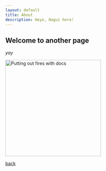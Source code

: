```yaml
---
layout: default
title: About
description: Heyo, Nagui here!
---
```


## Welcome to another page

_yay_

<img src="https://images.unsplash.com/photo-1629904888780-8de0c7aeed28?ixlib=rb-4.0.3&ixid=M3wxMjA3fDB8MHxwaG90by1wYWdlfHx8fGVufDB8fHx8fA%3D%3D&auto=format&fit=crop&w=1170&q=80" alt="Putting out fires with docs" width="300">


[back](./)